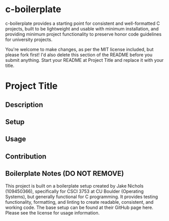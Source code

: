# c-boilerplate

c-boilerplate provides a starting point for consistent and well-formatted C projects, built to be
lightweight and usable with minimum installation, and providing minimum project functionality to
preserve honor code guidelines for university projects.

You're welcome to make changes, as per the MIT license included, but please fork first! I'd also
delete this section of the README before you submit anything. Start your README at Project Title and
replace it with your title.

# Project Title

## Description

## Setup

## Usage

## Contribution

## Boilerplate Notes (DO NOT REMOVE)

This project is built on a boilerplate setup created by Jake Nichols (109450366), specifically for
CSCI 3753 at CU Boulder (Operating Systems), but generally functional for C programming. It provides
testing functionality, formatting, and linting to create readable, consistent, and working code.
The base setup can be found at their GitHub page here. Please see the license for usage information.
